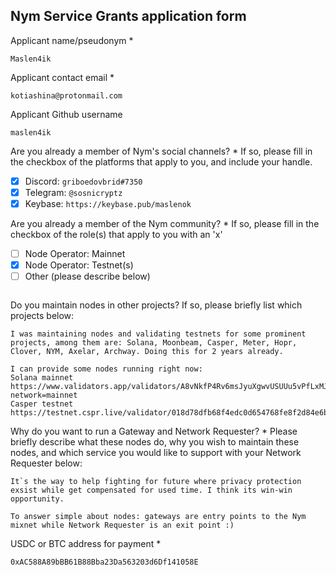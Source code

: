 Nym Service Grants application form 
------------------------------------

Applicant name/pseudonym *
```
Maslen4ik
```

Applicant contact email *
```
kotiashina@protonmail.com
```

Applicant Github username
```
maslen4ik
```

Are you already a member of Nym's social channels? * 
If so, please fill in the checkbox of the platforms that apply to you, and include your handle. 
- [x] Discord: `griboedovbrid#7350`
- [x] Telegram: `@sosnicryptz`
- [x] Keybase: `https://keybase.pub/maslenok`

Are you already a member of the Nym community? * 
If so, please fill in the checkbox of the role(s) that apply to you with an 'x' 
- [ ] Node Operator: Mainnet 
- [x] Node Operator: Testnet(s)
- [ ] Other (please describe below)
```
```

Do you maintain nodes in other projects? 
If so, please briefly list which projects below: 
```
I was maintaining nodes and validating testnets for some prominent projects, among them are: Solana, Moonbeam, Casper, Meter, Hopr, Clover, NYM, Axelar, Archway. Doing this for 2 years already.

I can provide some nodes running right now:
Solana mainnet https://www.validators.app/validators/A8vNkfP4Rv6msJyuXgwvUSUUu5vPfLxMJB5ddNkHaCGJ?network=mainnet
Casper testnet https://testnet.cspr.live/validator/018d78dfb68f4edc0d654768fe8f2d84e6b244de7664e0a30ece3c438fd0747f30
```

Why do you want to run a Gateway and Network Requester? * 
Please briefly describe what these nodes do, why you wish to maintain these nodes, and which service you would like to support with your Network Requester below: 
```
It`s the way to help fighting for future where privacy protection exsist while get compensated for used time. I think its win-win opportunity.

To answer simple about nodes: gateways are entry points to the Nym mixnet while Network Requester is an exit point :)
```

USDC or BTC address for payment * 
```
0xAC588A89bBB61B88Bba23Da563203d6Df141058E
```
